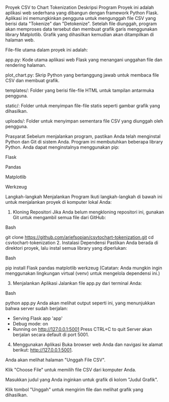 Proyek CSV to Chart Tokenization
Deskripsi Program
Proyek ini adalah aplikasi web sederhana yang dibangun dengan framework Python Flask. Aplikasi ini memungkinkan pengguna untuk mengunggah file CSV yang berisi data "Tokenize" dan "Detokenize". Setelah file diunggah, program akan memproses data tersebut dan membuat grafik garis menggunakan library Matplotlib. Grafik yang dihasilkan kemudian akan ditampilkan di halaman web.

File-file utama dalam proyek ini adalah:

app.py: Kode utama aplikasi web Flask yang menangani unggahan file dan rendering halaman.

plot_chart.py: Skrip Python yang bertanggung jawab untuk membaca file CSV dan membuat grafik.

templates/: Folder yang berisi file-file HTML untuk tampilan antarmuka pengguna.

static/: Folder untuk menyimpan file-file statis seperti gambar grafik yang dihasilkan.

uploads/: Folder untuk menyimpan sementara file CSV yang diunggah oleh pengguna.

Prasyarat
Sebelum menjalankan program, pastikan Anda telah menginstal Python dan Git di sistem Anda.
Program ini membutuhkan beberapa library Python. Anda dapat menginstalnya menggunakan pip:

Flask

Pandas

Matplotlib

Werkzeug

Langkah-langkah Menjalankan Program
Ikuti langkah-langkah di bawah ini untuk menjalankan proyek di komputer lokal Anda:

1. Kloning Repositori
Jika Anda belum mengkloning repositori ini, gunakan Git untuk mengambil semua file dari GitHub:

Bash

git clone https://github.com/ariefsopian/csvtochart-tokenization.git
cd csvtochart-tokenization
2. Instalasi Dependensi
Pastikan Anda berada di direktori proyek, lalu instal semua library yang diperlukan:

Bash

pip install Flask pandas matplotlib werkzeug
(Catatan: Anda mungkin ingin menggunakan lingkungan virtual (venv) untuk mengelola dependensi ini.)

3. Menjalankan Aplikasi
Jalankan file app.py dari terminal Anda:

Bash

python app.py
Anda akan melihat output seperti ini, yang menunjukkan bahwa server sudah berjalan:

 * Serving Flask app 'app'
 * Debug mode: on
 * Running on http://127.0.0.1:5001
Press CTRL+C to quit
Server akan berjalan secara default di port 5001.

4. Menggunakan Aplikasi
Buka browser web Anda dan navigasi ke alamat berikut: http://127.0.0.1:5001.

Anda akan melihat halaman "Unggah File CSV".

Klik "Choose File" untuk memilih file CSV dari komputer Anda.

Masukkan judul yang Anda inginkan untuk grafik di kolom "Judul Grafik".

Klik tombol "Unggah" untuk mengirim file dan melihat grafik yang dihasilkan.
